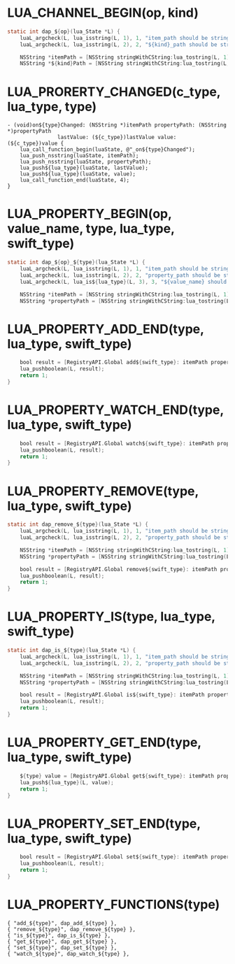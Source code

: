 # LUA_CHANNEL_BEGIN(op, kind) #
```objectivec
static int dap_${op}(lua_State *L) {
    luaL_argcheck(L, lua_isstring(L, 1), 1, "item_path should be string!");
    luaL_argcheck(L, lua_isstring(L, 2), 2, "${kind}_path should be string!");

    NSString *itemPath = [NSString stringWithCString:lua_tostring(L, 1) encoding:NSUTF8StringEncoding];
    NSString *${kind}Path = [NSString stringWithCString:lua_tostring(L, 2) encoding:NSUTF8StringEncoding];
```

# LUA_PRORERTY_CHANGED(c_type, lua_type, type) #
```
- (void)on${type}Changed: (NSString *)itemPath propertyPath: (NSString *)propertyPath
                lastValue: (${c_type})lastValue value: (${c_type})value {
    lua_call_function_begin(luaState, @"_on${type}Changed");
    lua_push_nsstring(luaState, itemPath);
    lua_push_nsstring(luaState, propertyPath);
    lua_push${lua_type}(luaState, lastValue);
    lua_push${lua_type}(luaState, value);
    lua_call_function_end(luaState, 4);
}
```

# LUA_PROPERTY_BEGIN(op, value_name, type, lua_type, swift_type) #
```objectivec
static int dap_${op}_${type}(lua_State *L) {
    luaL_argcheck(L, lua_isstring(L, 1), 1, "item_path should be string!");
    luaL_argcheck(L, lua_isstring(L, 2), 2, "property_path should be string!");
    luaL_argcheck(L, lua_is${lua_type}(L, 3), 3, "${value_name} should be ${lua_type}!");

    NSString *itemPath = [NSString stringWithCString:lua_tostring(L, 1) encoding:NSUTF8StringEncoding];
    NSString *propertyPath = [NSString stringWithCString:lua_tostring(L, 2) encoding:NSUTF8StringEncoding];
```

# LUA_PROPERTY_ADD_END(type, lua_type, swift_type) #
```objectivec
    bool result = [RegistryAPI.Global add${swift_type}: itemPath propertyPath: propertyPath value:value];
    lua_pushboolean(L, result);
    return 1;
}
```

# LUA_PROPERTY_WATCH_END(type, lua_type, swift_type) #
```objectivec
    bool result = [RegistryAPI.Global watch${swift_type}: itemPath propertyPath: propertyPath defaultValue:defaultValue];
    lua_pushboolean(L, result);
    return 1;
}
```

# LUA_PROPERTY_REMOVE(type, lua_type, swift_type) #
```objectivec
static int dap_remove_${type}(lua_State *L) {
    luaL_argcheck(L, lua_isstring(L, 1), 1, "item_path should be string!");
    luaL_argcheck(L, lua_isstring(L, 2), 2, "property_path should be string!");

    NSString *itemPath = [NSString stringWithCString:lua_tostring(L, 1) encoding:NSUTF8StringEncoding];
    NSString *propertyPath = [NSString stringWithCString:lua_tostring(L, 2) encoding:NSUTF8StringEncoding];

    bool result = [RegistryAPI.Global remove${swift_type}: itemPath propertyPath: propertyPath];
    lua_pushboolean(L, result);
    return 1;
}
```

# LUA_PROPERTY_IS(type, lua_type, swift_type) #
```objectivec
static int dap_is_${type}(lua_State *L) {
    luaL_argcheck(L, lua_isstring(L, 1), 1, "item_path should be string!");
    luaL_argcheck(L, lua_isstring(L, 2), 2, "property_path should be string!");

    NSString *itemPath = [NSString stringWithCString:lua_tostring(L, 1) encoding:NSUTF8StringEncoding];
    NSString *propertyPath = [NSString stringWithCString:lua_tostring(L, 2) encoding:NSUTF8StringEncoding];

    bool result = [RegistryAPI.Global is${swift_type}: itemPath propertyPath: propertyPath];
    lua_pushboolean(L, result);
    return 1;
}
```

# LUA_PROPERTY_GET_END(type, lua_type, swift_type) #
```objectivec
    ${type} value = [RegistryAPI.Global get${swift_type}: itemPath propertyPath: propertyPath defaultValue: defaultValue];
    lua_push${lua_type}(L, value);
    return 1;
}
```

# LUA_PROPERTY_SET_END(type, lua_type, swift_type) #
```objectivec
    bool result = [RegistryAPI.Global set${swift_type}: itemPath propertyPath: propertyPath value: newValue];
    lua_pushboolean(L, result);
    return 1;
}
```

# LUA_PROPERTY_FUNCTIONS(type) #
```
{ "add_${type}", dap_add_${type} },
{ "remove_${type}", dap_remove_${type} },
{ "is_${type}", dap_is_${type} },
{ "get_${type}", dap_get_${type} },
{ "set_${type}", dap_set_${type} },
{ "watch_${type}", dap_watch_${type} },
```
